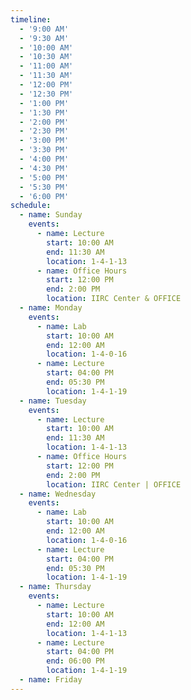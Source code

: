 ```yaml
---
timeline:
  - '9:00 AM'
  - '9:30 AM'
  - '10:00 AM'
  - '10:30 AM'
  - '11:00 AM'
  - '11:30 AM'
  - '12:00 PM'
  - '12:30 PM'
  - '1:00 PM'
  - '1:30 PM'
  - '2:00 PM'
  - '2:30 PM'
  - '3:00 PM'
  - '3:30 PM'
  - '4:00 PM'
  - '4:30 PM'
  - '5:00 PM'
  - '5:30 PM'
  - '6:00 PM'
schedule:
  - name: Sunday
    events:
      - name: Lecture
        start: 10:00 AM
        end: 11:30 AM
        location: 1-4-1-13
      - name: Office Hours
        start: 12:00 PM
        end: 2:00 PM
        location: IIRC Center & OFFICE
  - name: Monday
    events:
      - name: Lab
        start: 10:00 AM
        end: 12:00 AM
        location: 1-4-0-16
      - name: Lecture
        start: 04:00 PM
        end: 05:30 PM
        location: 1-4-1-19
  - name: Tuesday
    events:
      - name: Lecture
        start: 10:00 AM
        end: 11:30 AM
        location: 1-4-1-13
      - name: Office Hours
        start: 12:00 PM
        end: 2:00 PM
        location: IIRC Center | OFFICE
  - name: Wednesday
    events:
      - name: Lab
        start: 10:00 AM
        end: 12:00 AM
        location: 1-4-0-16
      - name: Lecture
        start: 04:00 PM
        end: 05:30 PM
        location: 1-4-1-19
  - name: Thursday
    events:
      - name: Lecture
        start: 10:00 AM
        end: 12:00 AM
        location: 1-4-1-13
      - name: Lecture
        start: 04:00 PM
        end: 06:00 PM
        location: 1-4-1-19
  - name: Friday    
---
```

